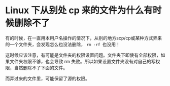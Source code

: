 # Linux 下从别处 cp 来的文件为什么有时候删除不了

有的时候，在一直用本用户名操作的情况下，从别的地方scp/cp或某种方式弄来的一个文件夹，会发现怎么也没法删除， ```rm -rf ```也没用！

这时候应该注意，有可能是文件夹的权限设置问题。文件夹下即使有全部权限，如果文件夹权限不够，也会导致 rm 失败。所以如果设置文件夹没有对自己的写权限，当然删除不了下面的文件。

而弄过来的文件里，可能保留了源的权限。
